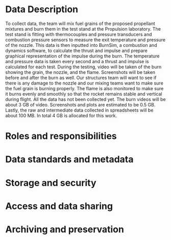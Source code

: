 # Data Description
To collect data, the team will mix fuel grains of the proposed propellant mixtures and burn them in the test stand at the Propulsion laboratory. The test stand is fitting with thermocouples and pressure transducers and combustion pressure sensors to measure the exit temperature and pressure of the nozzle. This data is then inputted into BurnSim, a combustion and dynamics software,  to calculate the thrust and impulse and prepare graphical representation of the impulse during the burn. The temperature and pressure data is taken every second and a thrust and impulse is calculated for each test. 
During the testing, video will be taken of the burn showing the grain, the nozzle, and the flame. Screenshots will be taken before and after the burn as well. Our structures team will want to see if there is any damage to the nozzle and our mixing teams want to make sure the fuel grain is burning properly. The flame is also monitored to make sure it burns evenly and smoothly so that the rocket remains stable and vertical during flight. All the data has not been collected yet. The burn videos will be about 3 GB of video. Screenshots and plots are estimated to be 0.5 GB. Lastly, the raw and intermediate data collected in spreadsheets will be about 100 MB. In total 4 GB is allocated for this work.  

# Roles and responsibilities

# Data standards and metadata
# Storage and security
# Access and data sharing
# Archiving and preservation
